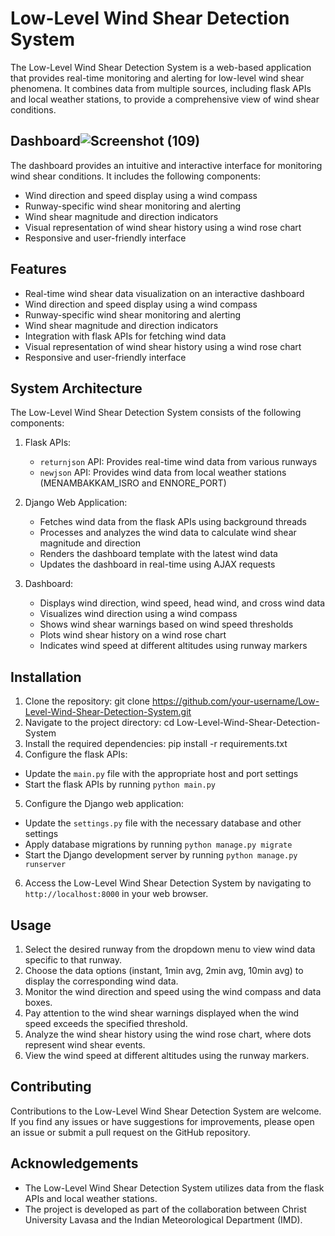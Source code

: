 # Low-Level Wind Shear Detection System

The Low-Level Wind Shear Detection System is a web-based application that provides real-time monitoring and alerting for low-level wind shear phenomena. It combines data from multiple sources, including flask APIs and local weather stations, to provide a comprehensive view of wind shear conditions.
## Dashboard![Screenshot (109)](https://github.com/bikashparamanik/Low-Level-Wind-Shear-Detection-System/assets/118504748/68526cd7-1ebd-432e-ae5c-61cd35d597e9)

The dashboard provides an intuitive and interactive interface for monitoring wind shear conditions. It includes the following components:

- Wind direction and speed display using a wind compass
- Runway-specific wind shear monitoring and alerting
- Wind shear magnitude and direction indicators
- Visual representation of wind shear history using a wind rose chart
- Responsive and user-friendly interface

## Features

- Real-time wind shear data visualization on an interactive dashboard
- Wind direction and speed display using a wind compass
- Runway-specific wind shear monitoring and alerting
- Wind shear magnitude and direction indicators
- Integration with flask APIs for fetching wind data
- Visual representation of wind shear history using a wind rose chart
- Responsive and user-friendly interface

## System Architecture

The Low-Level Wind Shear Detection System consists of the following components:

1. Flask APIs:
   - `returnjson` API: Provides real-time wind data from various runways
   - `newjson` API: Provides wind data from local weather stations (MENAMBAKKAM_ISRO and ENNORE_PORT)

2. Django Web Application:
   - Fetches wind data from the flask APIs using background threads
   - Processes and analyzes the wind data to calculate wind shear magnitude and direction
   - Renders the dashboard template with the latest wind data
   - Updates the dashboard in real-time using AJAX requests

3. Dashboard:
   - Displays wind direction, wind speed, head wind, and cross wind data
   - Visualizes wind direction using a wind compass
   - Shows wind shear warnings based on wind speed thresholds
   - Plots wind shear history on a wind rose chart
   - Indicates wind speed at different altitudes using runway markers

## Installation

1. Clone the repository:
git clone https://github.com/your-username/Low-Level-Wind-Shear-Detection-System.git
2. Navigate to the project directory:
cd Low-Level-Wind-Shear-Detection-System
3. Install the required dependencies:
pip install -r requirements.txt
4. Configure the flask APIs:
- Update the `main.py` file with the appropriate host and port settings
- Start the flask APIs by running `python main.py`

5. Configure the Django web application:
- Update the `settings.py` file with the necessary database and other settings
- Apply database migrations by running `python manage.py migrate`
- Start the Django development server by running `python manage.py runserver`

6. Access the Low-Level Wind Shear Detection System by navigating to `http://localhost:8000` in your web browser.

## Usage

1. Select the desired runway from the dropdown menu to view wind data specific to that runway.
2. Choose the data options (instant, 1min avg, 2min avg, 10min avg) to display the corresponding wind data.
3. Monitor the wind direction and speed using the wind compass and data boxes.
4. Pay attention to the wind shear warnings displayed when the wind speed exceeds the specified threshold.
5. Analyze the wind shear history using the wind rose chart, where dots represent wind shear events.
6. View the wind speed at different altitudes using the runway markers.

## Contributing

Contributions to the Low-Level Wind Shear Detection System are welcome. If you find any issues or have suggestions for improvements, please open an issue or submit a pull request on the GitHub repository.

## Acknowledgements

- The Low-Level Wind Shear Detection System utilizes data from the flask APIs and local weather stations.
- The project is developed as part of the collaboration between Christ University Lavasa and the Indian Meteorological Department (IMD).
